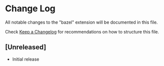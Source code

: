 # Change Log

All notable changes to the "bazel" extension will be documented in this file.

Check [Keep a Changelog](http://keepachangelog.com/) for recommendations on how to structure this file.

## [Unreleased]

- Initial release